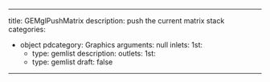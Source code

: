 
---
title: GEMglPushMatrix
description: push the current matrix stack
categories:
  - object
pdcategory: Graphics
arguments: null
inlets:
  1st:
    - type: gemlist
      description:
outlets:
  1st:
    - type: gemlist
draft: false
---

